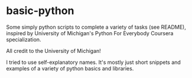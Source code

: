 # basic-python
Some simply python scripts to complete a variety of tasks (see README), inspired by University of Michigan's Python For Everybody Coursera specialization. 

All credit to the University of Michigan!

I tried to use self-explanatory names. It's mostly just short snippets and examples of a variety of python basics and libraries.

